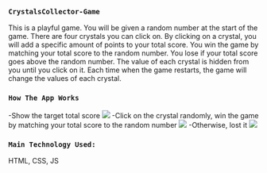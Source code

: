 
### `CrystalsCollector-Game`
This is a playful game. You will be given a random number at the start of the game. There are four crystals you can click on. By clicking on a crystal, you will add a specific amount of points to your total score. You win the game by matching your total score to the random number. You lose if your total score goes above the random number. The value of each crystal is hidden from you until you click on it. Each time when the game restarts, the game will change the values of each crystal.

### `How The App Works`
-Show the target total score
<img src="http://peiwren.com/collector1.jpg">
-Click on the crystal randomly, win the game by matching your total score to the random number
<img src="http://peiwren.com/win.jpg">
-Otherwise, lost it
<img src="http://peiwren.com/lost.jpg">

### `Main Technology Used:`
HTML, CSS, JS
